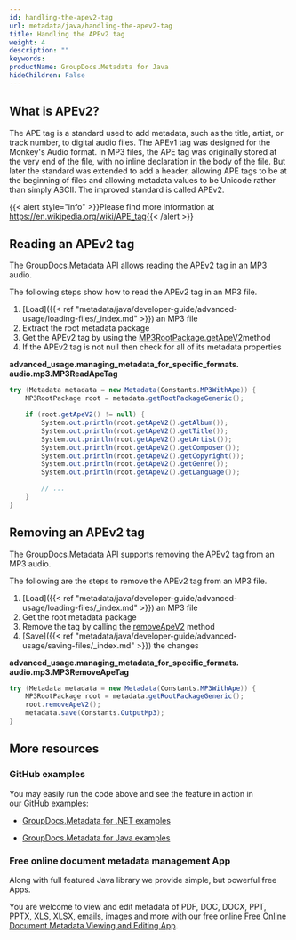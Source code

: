 ```yaml
---
id: handling-the-apev2-tag
url: metadata/java/handling-the-apev2-tag
title: Handling the APEv2 tag
weight: 4
description: ""
keywords: 
productName: GroupDocs.Metadata for Java
hideChildren: False
---
```

## What is APEv2?

The APE tag is a standard used to add metadata, such as the title, artist, or track number, to digital audio files. The APEv1 tag was designed for the Monkey's Audio format. In MP3 files, the APE tag was originally stored at the very end of the file, with no inline declaration in the body of the file. But later the standard was extended to add a header, allowing APE tags to be at the beginning of files and allowing metadata values to be Unicode rather than simply ASCII. The improved standard is called APEv2. 

{{< alert style="info" >}}Please find more information at https://en.wikipedia.org/wiki/APE_tag{{< /alert >}}

## Reading an APEv2 tag

The GroupDocs.Metadata API allows reading the APEv2 tag in an MP3 audio.

The following steps show how to read the APEv2 tag in an MP3 file.

1.  [Load]({{< ref "metadata/java/developer-guide/advanced-usage/loading-files/_index.md" >}}) an MP3 file
2.  Extract the root metadata package
3.  Get the APEv2 tag by using the [MP3RootPackage.getApeV2](https://apireference.groupdocs.com/metadata/java/com.groupdocs.metadata.core/MP3RootPackage#getApeV2())method
4.  If the APEv2 tag is not null then check for all of its metadata properties

**advanced\_usage.managing\_metadata\_for\_specific\_formats.<WBR>audio.mp3.MP3ReadApeTag**

```csharp
try (Metadata metadata = new Metadata(Constants.MP3WithApe)) {
	MP3RootPackage root = metadata.getRootPackageGeneric();

	if (root.getApeV2() != null) {
		System.out.println(root.getApeV2().getAlbum());
		System.out.println(root.getApeV2().getTitle());
		System.out.println(root.getApeV2().getArtist());
		System.out.println(root.getApeV2().getComposer());
		System.out.println(root.getApeV2().getCopyright());
		System.out.println(root.getApeV2().getGenre());
		System.out.println(root.getApeV2().getLanguage());

		// ...
	}
}
```

## Removing an APEv2 tag

The GroupDocs.Metadata API supports removing the APEv2 tag from an MP3 audio.

The following are the steps to remove the APEv2 tag from an MP3 file.

1.  [Load]({{< ref "metadata/java/developer-guide/advanced-usage/loading-files/_index.md" >}}) an MP3 file
2.  Get the root metadata package
3.  Remove the tag by calling the [removeApeV2](https://apireference.groupdocs.com/metadata/java/com.groupdocs.metadata.core/MP3RootPackage#removeApeV2()) method
4.  [Save]({{< ref "metadata/java/developer-guide/advanced-usage/saving-files/_index.md" >}}) the changes

**advanced\_usage.managing\_metadata\_for\_specific\_formats.<WBR>audio.mp3.MP3RemoveApeTag**

```csharp
try (Metadata metadata = new Metadata(Constants.MP3WithApe)) {
	MP3RootPackage root = metadata.getRootPackageGeneric();
	root.removeApeV2();
	metadata.save(Constants.OutputMp3);
}
```

## More resources

### GitHub examples

You may easily run the code above and see the feature in action in our GitHub examples:

*   [GroupDocs.Metadata for .NET examples](https://github.com/groupdocs-metadata/GroupDocs.Metadata-for-.NET)
    
*   [GroupDocs.Metadata for Java examples](https://github.com/groupdocs-metadata/GroupDocs.Metadata-for-Java)
    

### Free online document metadata management App

Along with full featured Java library we provide simple, but powerful free Apps.

You are welcome to view and edit metadata of PDF, DOC, DOCX, PPT, PPTX, XLS, XLSX, emails, images and more with our free online [Free Online Document Metadata Viewing and Editing App](https://products.groupdocs.app/metadata).

